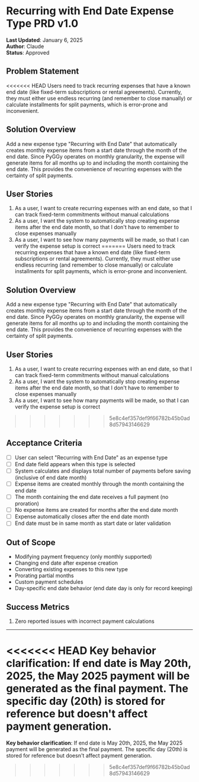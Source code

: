 # Recurring with End Date Expense Type PRD v1.0

**Last Updated**: January 6, 2025  
**Author**: Claude  
**Status**: Approved

## Problem Statement

<<<<<<< HEAD
Users need to track recurring expenses that have a known end date (like fixed-term subscriptions or
rental agreements). Currently, they must either use endless recurring (and remember to close
manually) or calculate installments for split payments, which is error-prone and inconvenient.

## Solution Overview

Add a new expense type "Recurring with End Date" that automatically creates monthly expense items
from a start date through the month of the end date. Since PyGGy operates on monthly granularity,
the expense will generate items for all months up to and including the month containing the end
date. This provides the convenience of recurring expenses with the certainty of split payments.

## User Stories

1. As a user, I want to create recurring expenses with an end date, so that I can track fixed-term
   commitments without manual calculations
2. As a user, I want the system to automatically stop creating expense items after the end date
   month, so that I don't have to remember to close expenses manually
3. As a user, I want to see how many payments will be made, so that I can verify the expense setup
   is correct
=======
Users need to track recurring expenses that have a known end date (like fixed-term subscriptions or rental agreements). Currently, they must either use endless recurring (and remember to close manually) or calculate installments for split payments, which is error-prone and inconvenient.

## Solution Overview

Add a new expense type "Recurring with End Date" that automatically creates monthly expense items from a start date through the month of the end date. Since PyGGy operates on monthly granularity, the expense will generate items for all months up to and including the month containing the end date. This provides the convenience of recurring expenses with the certainty of split payments.

## User Stories

1. As a user, I want to create recurring expenses with an end date, so that I can track fixed-term commitments without manual calculations
2. As a user, I want the system to automatically stop creating expense items after the end date month, so that I don't have to remember to close expenses manually
3. As a user, I want to see how many payments will be made, so that I can verify the expense setup is correct
>>>>>>> 5e8c4ef357def9f66782b45b0ad8d57943146629

## Acceptance Criteria

- [ ] User can select "Recurring with End Date" as an expense type
- [ ] End date field appears when this type is selected
- [ ] System calculates and displays total number of payments before saving (inclusive of end date month)
- [ ] Expense items are created monthly through the month containing the end date
- [ ] The month containing the end date receives a full payment (no proration)
- [ ] No expense items are created for months after the end date month
- [ ] Expense automatically closes after the end date month
- [ ] End date must be in same month as start date or later validation

## Out of Scope

- Modifying payment frequency (only monthly supported)
- Changing end date after expense creation
- Converting existing expenses to this new type
- Prorating partial months
- Custom payment schedules
- Day-specific end date behavior (end date day is only for record keeping)

## Success Metrics

1. Zero reported issues with incorrect payment calculations

---

<<<<<<< HEAD
**Key behavior clarification**: If end date is May 20th, 2025, the May 2025 payment will be
generated as the final payment. The specific day (20th) is stored for reference but doesn't affect
payment generation.
=======
**Key behavior clarification**: If end date is May 20th, 2025, the May 2025 payment will be generated as the final payment. The specific day (20th) is stored for reference but doesn't affect payment generation.
>>>>>>> 5e8c4ef357def9f66782b45b0ad8d57943146629
